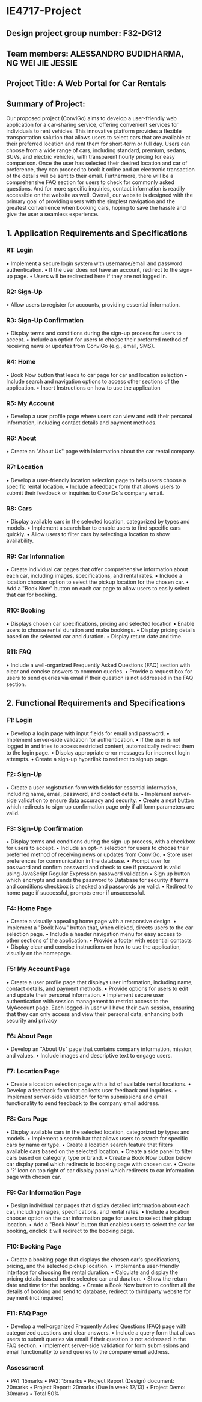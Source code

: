 # IE4717-Project
## Design project group number: F32-DG12
## Team members: ALESSANDRO BUDIDHARMA, NG WEI JIE JESSIE
## Project Title: A Web Portal for Car Rentals
## Summary of Project: 
Our proposed project (ConviGo) aims to develop a user-friendly web application for a car-sharing service, offering convenient services for individuals to rent vehicles. This innovative platform provides a flexible transportation solution that allows users to select cars that are available at their preferred location and rent them for short-term or full day. Users can choose from a wide range of cars, including standard, premium, sedans, SUVs, and electric vehicles, with transparent hourly pricing for easy comparison. Once the user has selected their desired location and car of preference, they can proceed to book it online and an electronic transaction of the details will be sent to their email. Furthermore, there will be a comprehensive FAQ section for users to check for commonly asked questions. And for more specific inquiries, contact information is readily accessible on the website as well. Overall, our website is designed with the primary goal of providing users with the simplest navigation and the greatest convenience when booking cars, hoping to save the hassle and give the user a seamless experience.
 
## 1. Application Requirements and Specifications
### R1: Login
•	Implement a secure login system with username/email and password authentication.
•	If the user does not have an account, redirect to the sign-up page.
•	Users will be redirected here if they are not logged in.

### R2: Sign-Up
•	Allow users to register for accounts, providing essential information.

### R3: Sign-Up Confirmation
•	Display terms and conditions during the sign-up process for users to accept.
•	Include an option for users to choose their preferred method of receiving news or updates from ConviGo (e.g., email, SMS).

### R4: Home 
•	Book Now button that leads to car page for car and location selection
•	Include search and navigation options to access other sections of the application.
•	Insert Instructions on how to use the application

### R5: My Account 
•	Develop a user profile page where users can view and edit their personal information, including contact details and payment methods.

### R6: About 
•	Create an "About Us" page with information about the car rental company.

### R7: Location 
•	Develop a user-friendly location selection page to help users choose a specific rental location.
•	Include a feedback form that allows users to submit their feedback or inquiries to ConviGo's company email.

### R8: Cars 
•	Display available cars in the selected location, categorized by types and models.
•	Implement a search bar to enable users to find specific cars quickly.
•	Allow users to filter cars by selecting a location to show availability.

### R9: Car Information 
•	Create individual car pages that offer comprehensive information about each car, including images, specifications, and rental rates.
•	Include a location chooser option to select the pickup location for the chosen car.
•	Add a "Book Now" button on each car page to allow users to easily select that car for booking.

### R10: Booking 
•	Displays chosen car specifications, pricing and selected location
•	Enable users to choose rental duration and make bookings.
•	Display pricing details based on the selected car and duration.
•	Display return date and time.

### R11: FAQ 
•	Include a well-organized Frequently Asked Questions (FAQ) section with clear and concise answers to common queries.
•	Provide a request box for users to send queries via email if their question is not addressed in the FAQ section.


## 2. Functional Requirements and Specifications 
### F1: Login
•	Develop a login page with input fields for email and password.
•	Implement server-side validation for authentication.
•	If the user is not logged in and tries to access restricted content, automatically redirect them to the login page.
•	Display appropriate error messages for incorrect login attempts.
•	Create a sign-up hyperlink to redirect to signup page.

### F2: Sign-Up
•	Create a user registration form with fields for essential information, including name, email, password, and contact details.
•	Implement server-side validation to ensure data accuracy and security.
•	Create a next button which redirects to sign-up confirmation page only if all form parameters are valid.

### F3: Sign-Up Confirmation
•	Display terms and conditions during the sign-up process, with a checkbox for users to accept.
•	Include an opt-in selection for users to choose their preferred method of receiving news or updates from ConviGo.
•	Store user preferences for communication in the database.
•	Prompt user for password and confirm password and check to see if password is valid using JavaScript Regular Expression password validation
•	Sign up button which encrypts and sends the password to Database for security if terms and conditions checkbox is checked and passwords are valid.
•	Redirect to home page if successful, prompts error if unsuccessful.

### F4: Home Page
•	Create a visually appealing home page with a responsive design.
•	Implement a "Book Now" button that, when clicked, directs users to the car selection page.
•	Include a header navigation menu for easy access to other sections of the application.
•	Provide a footer with essential contacts
•	Display clear and concise instructions on how to use the application, visually on the homepage.

### F5: My Account Page
•	Create a user profile page that displays user information, including name, contact details, and payment methods.
•	Provide options for users to edit and update their personal information.
•	Implement secure user authentication with session management to restrict access to the MyAccount page. Each logged-in user will have their own session, ensuring that they can only access and view their personal data, enhancing both security and privacy

### F6: About Page
•	Develop an "About Us" page that contains company information, mission, and values.
•	Include images and descriptive text to engage users.

### F7: Location Page
•	Create a location selection page with a list of available rental locations.
•	Develop a feedback form that collects user feedback and inquiries.
•	Implement server-side validation for form submissions and email functionality to send feedback to the company email address.

### F8: Cars Page
•	Display available cars in the selected location, categorized by types and models.
•	Implement a search bar that allows users to search for specific cars by name or type.
•	Create a location search feature that filters available cars based on the selected location.
•	Create a side panel to filter cars based on category, type or brand.
•	Create a Book Now button below car display panel which redirects to booking page with chosen car.
•	Create a ‘?’ Icon on top right of car display panel which redirects to car information page with chosen car.

### F9: Car Information Page
•	Design individual car pages that display detailed information about each car, including images, specifications, and rental rates.
•	Include a location chooser option on the car information page for users to select their pickup location.
•	Add a "Book Now" button that enables users to select the car for booking, onclick it will redirect to the booking page.

### F10: Booking Page
•	Create a booking page that displays the chosen car's specifications, pricing, and the selected pickup location.
•	Implement a user-friendly interface for choosing the rental duration.
•	Calculate and display the pricing details based on the selected car and duration.
•	Show the return date and time for the booking.
•	Create a Book Now button to confirm all the details of booking and send to database, redirect to third party website for payment (not required)

### F11: FAQ Page
•	Develop a well-organized Frequently Asked Questions (FAQ) page with categorized questions and clear answers.
•	Include a query form that allows users to submit queries via email if their question is not addressed in the FAQ section.
•	Implement server-side validation for form submissions and email functionality to send queries to the company email address.

### Assessment
• PA1: 15marks
• PA2: 15marks
• Project Report (Design) document: 20marks
• Project Report: 20marks (Due in week 12/13)
• Project Demo: 30marks
• Total 50%


